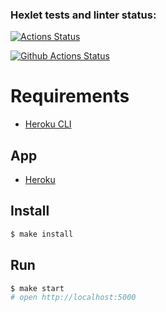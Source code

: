 ### Hexlet tests and linter status:
[![Actions Status](https://github.com/floydezus/frontend-project-lvl4/workflows/hexlet-check/badge.svg)](https://github.com/floydezus/frontend-project-lvl4/actions)

[![Github Actions Status](https://github.com/hexlet-components/projects-frontend-l4-server/workflows/Node%20CI/badge.svg)](https://github.com/floydezus/frontend-project-lvl4/actions)

# Requirements

* [Heroku CLI](https://devcenter.heroku.com/articles/heroku-cli)

## App
* [Heroku](https://shielded-savannah-95867.herokuapp.com)

## Install

```sh
$ make install
```

## Run

```sh
$ make start
# open http://localhost:5000
```